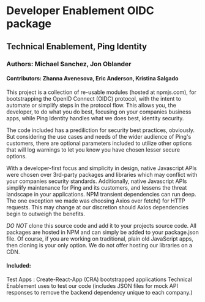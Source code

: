 # Developer Enablement OIDC package
## Technical Enablement, Ping Identity
### Authors: Michael Sanchez, Jon Oblander

#### Contributors: Zhanna Avenesova, Eric Anderson, Kristina Salgado

This project is a collection of re-usable modules (hosted at npmjs.com), for bootstrapping the OpenID Connect (OIDC) protocol, with the intent to automate or simplify steps in the protocol flow. This allows you, the developer, to do what you do best, focusing on your companies business apps, while Ping Identity handles what we does best, identity security.

The code included has a prediliction for security best practices, obviously. But considering the use cases and needs of the wider audience of Ping's customers, there are optional parameters included to utilize other options that will log warnings to let you know you have chosen lesser secure options.

With a developer-first focus and simplicity in design, native Javascript APIs were chosen over 3rd-party packages and libraries which may conflict with your companies security standards. Additionally, native Javascript APIs simplify maintenance for Ping and its customers, and lessens the threat landscape in your applications. NPM transient dependencies can run deep. The one exception we made was choosing Axios over fetch() for HTTP requests. This may change at our discretion should Axios dependencies begin to outweigh the benefits.

*DO NOT* clone this source code and add it to your projects source code. All packages are hosted in NPM and can simply be added to your package.json file.
Of course, if you are working on traditional, plain old JavaScript apps, then cloning is your only option. We do not offer hosting our libraries on a CDN.
#### Included:

Test Apps
: Create-React-App (CRA) bootstrapped applications Technical Enablement uses to test our code (includes JSON files for mock API responses to remove the backend dependency unique to each company.)